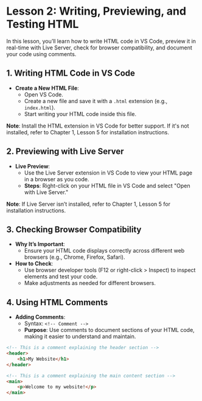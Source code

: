 # **Lesson 2: Writing, Previewing, and Testing HTML**

In this lesson, you’ll learn how to write HTML code in VS Code, preview it in real-time with Live Server, check for browser compatibility, and document your code using comments.

## **1. Writing HTML Code in VS Code**

-   **Create a New HTML File**:
    -   Open VS Code.
    -   Create a new file and save it with a `.html` extension (e.g., `index.html`).
    -   Start writing your HTML code inside this file.
   
**Note**: Install the HTML extension in VS Code for better support. If it's not installed, refer to Chapter 1, Lesson 5 for installation instructions.

## **2. Previewing with Live Server**

-   **Live Preview**:
    -   Use the Live Server extension in VS Code to view your HTML page in a browser as you code.
    -   **Steps**: Right-click on your HTML file in VS Code and select "Open with Live Server."

**Note**: If Live Server isn’t installed, refer to Chapter 1, Lesson 5 for installation instructions.

## **3. Checking Browser Compatibility**

-   **Why It’s Important**:
    -   Ensure your HTML code displays correctly across different web browsers (e.g., Chrome, Firefox, Safari).
-   **How to Check**:
    -   Use browser developer tools (F12 or right-click > Inspect) to inspect elements and test your code.
    -   Make adjustments as needed for different browsers.

## **4. Using HTML Comments**

-   **Adding Comments**:
    -   Syntax: `<!-- Comment -->`
    -   **Purpose**: Use comments to document sections of your HTML code, making it easier to understand and maintain.
```html
<!-- This is a comment explaining the header section -->
<header>
    <h1>My Website</h1>
</header>

<!-- This is a comment explaining the main content section -->
<main>
    <p>Welcome to my website!</p>
</main>
```
<!--stackedit_data:
eyJoaXN0b3J5IjpbLTE2ODc2NTExMzAsLTIwODg3NDY2MTJdfQ
==
-->